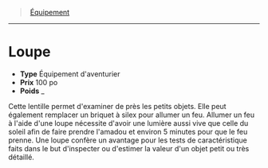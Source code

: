 ﻿---
!EquipmentItem
Type: Équipement d'aventurier
Price: 100 po
Weight: _
Id: equipment_hd.md#loupe
ParentLink: equipment_hd.md#Équipement
Name: Loupe
ParentName: Équipement
NameLevel: 1
Attributes:
  Name: Loupe
  Markdown: >+
    # <!--Name-->Loupe<!--/Name-->


    - **Type** <!--Type-->Équipement d'aventurier<!--/Type-->

    - **Prix** <!--Price-->100 po<!--/Price-->

    - **Poids** <!--Weight-->_<!--/Weight-->


    Cette lentille permet d'examiner de près les petits objets. Elle peut également remplacer un briquet à silex pour allumer un feu. Allumer un feu à l'aide d'une loupe nécessite d'avoir une lumière aussi vive que celle du soleil afin de faire prendre l'amadou et environ 5 minutes pour que le feu prenne. Une loupe confère un avantage pour les tests de caractéristique faits dans le but d'inspecter ou d'estimer la valeur d'un objet petit ou très détaillé.

  Type: Équipement d'aventurier
  Price: 100 po
  Weight: _
AttributesDictionary: >+
  Name: Loupe

  Markdown: >+

    # <!--Name-->Loupe<!--/Name-->





    - **Type** <!--Type-->Équipement d'aventurier<!--/Type-->



    - **Prix** <!--Price-->100 po<!--/Price-->



    - **Poids** <!--Weight-->_<!--/Weight-->





    Cette lentille permet d'examiner de près les petits objets. Elle peut également remplacer un briquet à silex pour allumer un feu. Allumer un feu à l'aide d'une loupe nécessite d'avoir une lumière aussi vive que celle du soleil afin de faire prendre l'amadou et environ 5 minutes pour que le feu prenne. Une loupe confère un avantage pour les tests de caractéristique faits dans le but d'inspecter ou d'estimer la valeur d'un objet petit ou très détaillé.



  Type: Équipement d'aventurier

  Price: 100 po

  Weight: _

---
> [Équipement](hd_equipment.md)

---

# Loupe

- **Type** Équipement d'aventurier
- **Prix** 100 po
- **Poids** _

Cette lentille permet d'examiner de près les petits objets. Elle peut également remplacer un briquet à silex pour allumer un feu. Allumer un feu à l'aide d'une loupe nécessite d'avoir une lumière aussi vive que celle du soleil afin de faire prendre l'amadou et environ 5 minutes pour que le feu prenne. Une loupe confère un avantage pour les tests de caractéristique faits dans le but d'inspecter ou d'estimer la valeur d'un objet petit ou très détaillé.

